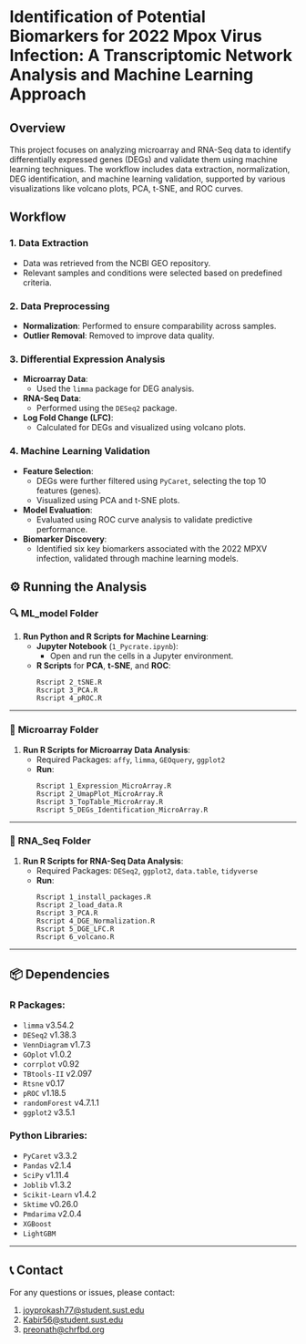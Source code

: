 # Identification of Potential Biomarkers for 2022 Mpox Virus Infection: A Transcriptomic Network Analysis and Machine Learning Approach

## Overview
This project focuses on analyzing microarray and RNA-Seq data to identify differentially expressed genes (DEGs) and validate them using machine learning techniques. The workflow includes data extraction, normalization, DEG identification, and machine learning validation, supported by various visualizations like volcano plots, PCA, t-SNE, and ROC curves.

## Workflow

### 1. Data Extraction
- Data was retrieved from the NCBI GEO repository.
- Relevant samples and conditions were selected based on predefined criteria.

### 2. Data Preprocessing
- **Normalization**: Performed to ensure comparability across samples.
- **Outlier Removal**: Removed to improve data quality.

### 3. Differential Expression Analysis
- **Microarray Data**: 
  - Used the `limma` package for DEG analysis.
- **RNA-Seq Data**: 
  - Performed using the `DESeq2` package.
- **Log Fold Change (LFC)**: 
  - Calculated for DEGs and visualized using volcano plots.

### 4. Machine Learning Validation
- **Feature Selection**:
  - DEGs were further filtered using `PyCaret`, selecting the top 10 features (genes).
  - Visualized using PCA and t-SNE plots.
- **Model Evaluation**:
  - Evaluated using ROC curve analysis to validate predictive performance.
- **Biomarker Discovery**:
  - Identified six key biomarkers associated with the 2022 MPXV infection, validated through machine learning models.

## ⚙️ Running the Analysis

### 🔍 **ML_model Folder**

1. **Run Python and R Scripts for Machine Learning**:
   - **Jupyter Notebook** (`1_Pycrate.ipynb`):
     - Open and run the cells in a Jupyter environment.
   - **R Scripts** for **PCA**, **t-SNE**, and **ROC**:
     ```
     Rscript 2_tSNE.R
     Rscript 3_PCA.R
     Rscript 4_pROC.R
     ```

---

### 🧪 **Microarray Folder**

1. **Run R Scripts for Microarray Data Analysis**:
   - Required Packages: `affy`, `limma`, `GEOquery`, `ggplot2`
   - **Run**:
     ```
     Rscript 1_Expression_MicroArray.R
     Rscript 2_UmapPlot_MicroArray.R
     Rscript 3_TopTable_MicroArray.R
     Rscript 5_DEGs_Identification_MicroArray.R
     ```

---

### 🧬 **RNA_Seq Folder**

1. **Run R Scripts for RNA-Seq Data Analysis**:
   - Required Packages: `DESeq2`, `ggplot2`, `data.table`, `tidyverse`
   - **Run**:
     ```
     Rscript 1_install_packages.R
     Rscript 2_load_data.R
     Rscript 3_PCA.R
     Rscript 4_DGE_Normalization.R
     Rscript 5_DGE_LFC.R
     Rscript 6_volcano.R
     ```

---

## 📦 Dependencies

### R Packages:
- `limma` v3.54.2
- `DESeq2` v1.38.3
- `VennDiagram` v1.7.3
- `GOplot` v1.0.2
- `corrplot` v0.92
- `TBtools-II` v2.097
- `Rtsne` v0.17
- `pROC` v1.18.5
- `randomForest` v4.7.1.1
- `ggplot2` v3.5.1

### Python Libraries:
- `PyCaret` v3.3.2
- `Pandas` v2.1.4
- `SciPy` v1.11.4
- `Joblib` v1.3.2
- `Scikit-Learn` v1.4.2
- `Sktime` v0.26.0
- `Pmdarima` v2.0.4
- `XGBoost`
- `LightGBM`

---

## 📞 Contact
For any questions or issues, please contact:
1. [joyprokash77@student.sust.edu](mailto:joyprokash77@student.sust.edu)
2. [Kabir56@student.sust.edu](mailto:Kabir56@student.sust.edu)
3. [preonath@chrfbd.org](mailto:preonath@chrfbd.org)
